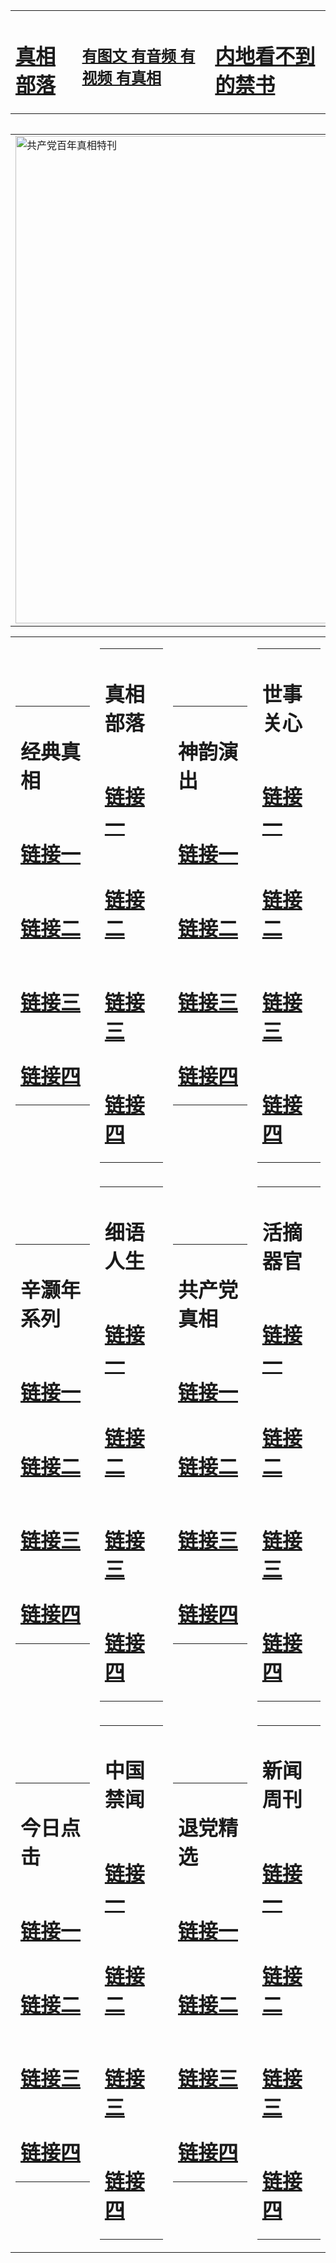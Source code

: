 <table><tr><td><H1><a href="http://t.cn/RXHdi8h">真相部落</a></H1></td><td><H2><a href="http://t.cn/RXHdIZf">有图文 有音频 有视频 有真相</a></H2><td><H1><a href="http://t.cn/RXHd9xR"> 内地看不到的禁书</a></H1></td></table><table><table><tr><td><a href="http://t.cn/RXHdC5l"><img src="http://7906.d07.risknives.com/zx/bngcd/gcdbnzx.jpg" width="780"  border="0" alt="共产党百年真相特刊"></a></td></tr></table><table><tr><td><table><tr><td ><h1>经典真相</h1></td></tr><tr><td><h1>  <a href="http://t.cn/RXHdfdd" target=_blank>链接一</a>  </h1></td></tr><tr><td><h1>  <a href="http://t.cn/RXHdiER" target=_blank>链接二</a>  </h1></td></tr><tr><td><h1>  <a href="http://po.st/d10IeG" target=_blank>链接三</a>  </h1></td></tr><tr><td><h1>  <a href="http://t.cn/RXHdj1q" target=_blank>链接四</a>  </h1></td></tr></table></td><td><table><tr><td ><h1>真相部落</h1></td></tr><tr><td><h1>  <a href="http://t.cn/RXEW9jA" target=_blank>链接一</a>  </h1></td></tr><tr><td><h1>  <a href="http://t.cn/RXEW9jA" target=_blank>链接二</a>  </h1></td></tr><tr><td><h1>  <a href="http://po.st/SfxFTj" target=_blank>链接三</a>  </h1></td></tr><tr><td><h1>  <a href="http://t.cn/RXHd3r5" target=_blank>链接四</a>  </h1></td></tr></table></td><td><table><tr><td ><h1>神韵演出</h1></td></tr><tr><td><h1>  <a href="http://t.cn/RXHdRWN" target=_blank>链接一</a>  </h1></td></tr><tr><td><h1>  <a href="http://t.cn/RXHd0H6" target=_blank>链接二</a>  </h1></td></tr><tr><td><h1>  <a href="http://po.st/1s4NIh" target=_blank>链接三</a>  </h1></td></tr><tr><td><h1>  <a href="http://t.cn/RXEleJ9" target=_blank>链接四</a>  </h1></td></tr></table></td><td><table><tr><td ><h1>世事关心</h1></td></tr><tr><td><h1>  <a href="http://t.cn/RXEWkZ5" target=_blank>链接一</a>  </h1></td></tr><tr><td><h1>  <a href="http://t.cn/RXHgZym" target=_blank>链接二</a>  </h1></td></tr><tr><td><h1>  <a href="http://po.st/rQuqM8" target=_blank>链接三</a>  </h1></td></tr><tr><td><h1>  <a href="http://t.cn/RXHgv4H" target=_blank>链接四</a>  </h1></td></tr></table></td></tr><tr><td><table><tr><td ><h1>辛灏年系列</h1></td></tr><tr><td><h1>  <a href="http://t.cn/RXHd9I7" target=_blank>链接一</a>  </h1></td></tr><tr><td><h1>  <a href="http://t.cn/RXHdXUq" target=_blank>链接二</a>  </h1></td></tr><tr><td><h1>  <a href="http://po.st/1ZkGCi" target=_blank>链接三</a>  </h1></td></tr><tr><td><h1>  <a href="http://t.cn/RXEWWof" target=_blank>链接四</a>  </h1></td></tr></table></td><td><table><tr><td ><h1>细语人生</h1></td></tr><tr><td><h1>  <a href="http://t.cn/RXHdMTC" target=_blank>链接一</a>  </h1></td></tr><tr><td><h1>  <a href="http://t.cn/RXHd93d" target=_blank>链接二</a>  </h1></td></tr><tr><td><h1>  <a href="http://po.st/8qtm72" target=_blank>链接三</a>  </h1></td></tr><tr><td><h1>  <a href="http://po.st/pjTRZC" target=_blank>链接四</a>  </h1></td></tr></table></td><td><table><tr><td ><h1>共产党真相</h1></td></tr><tr><td><h1>  <a href="http://t.cn/RXHdC5l" target=_blank>链接一</a>  </h1></td></tr><tr><td><h1>  <a href="http://t.cn/RXHdMD4" target=_blank>链接二</a>  </h1></td></tr><tr><td><h1>  <a href="http://po.st/FljSYP" target=_blank>链接三</a>  </h1></td></tr><tr><td><h1>  <a href="http://t.cn/RXHdMD4" target=_blank>链接四</a>  </h1></td></tr></table></td><td><table><tr><td ><h1>活摘器官</h1></td></tr><tr><td><h1>  <a href="http://t.cn/RXEWYjo" target=_blank>链接一</a>  </h1></td></tr><tr><td><h1>  <a href="http://t.cn/RXHdn8C" target=_blank>链接二</a>  </h1></td></tr><tr><td><h1>  <a href="http://po.st/o7YO9N" target=_blank>链接三</a>  </h1></td></tr><tr><td><h1>  <a href="http://po.st/2lG0Jb" target=_blank>链接四</a>  </h1></td></tr></table></td></tr><tr><td><table><tr><td ><h1>今日点击</h1></td></tr><tr><td><h1>  <a href="http://t.cn/RXHdar9" target=_blank>链接一</a>  </h1></td></tr><tr><td><h1>  <a href="http://t.cn/RXHdar9" target=_blank>链接二</a>  </h1></td></tr><tr><td><h1>  <a href="http://po.st/mE1jm2" target=_blank>链接三</a>  </h1></td></tr><tr><td><h1>  <a href="http://po.st/7QdOZ1" target=_blank>链接四</a>  </h1></td></tr></table></td><td><table><tr><td ><h1>中国禁闻</h1></td></tr><tr><td><h1>  <a href="http://t.cn/RXHdreT" target=_blank>链接一</a>  </h1></td></tr><tr><td><h1>  <a href="http://t.cn/RazRw76" target=_blank>链接二</a>  </h1></td></tr><tr><td><h1>  <a href="http://po.st/tHmv7g" target=_blank>链接三</a>  </h1></td></tr><tr><td><h1>  <a href="http://po.st/IUROxr" target=_blank>链接四</a>  </h1></td></tr></table></td><td><table><tr><td ><h1>退党精选</h1></td></tr><tr><td><h1>  <a href="http://t.cn/RXHdNQ9" target=_blank>链接一</a>  </h1></td></tr><tr><td><h1>  <a href="http://t.cn/RXHdJ9X" target=_blank>链接二</a>  </h1></td></tr><tr><td><h1>  <a href="http://po.st/4vKyfq" target=_blank>链接三</a>  </h1></td></tr><tr><td><h1>  <a href="http://po.st/ReHSRS" target=_blank>链接四</a>  </h1></td></tr></table></td><td><table><tr><td ><h1>新闻周刊</h1></td></tr><tr><td><h1>  <a href="http://t.cn/RXElAa8" target=_blank>链接一</a>  </h1></td></tr><tr><td><h1>  <a href="http://t.cn/RXHddpT" target=_blank>链接二</a>  </h1></td></tr><tr><td><h1>  <a href="http://t.cn/RXEjyar" target=_blank>链接三</a>  </h1></td></tr><tr><td><h1>  <a href="http://po.st/epJF12" target=_blank>链接四</a>  </h1></td></tr></table></td></tr></table>

